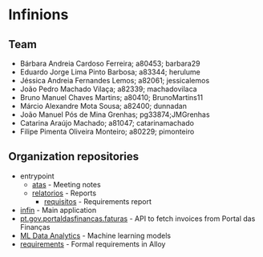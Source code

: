 # Infinions

## Team
* Bárbara Andreia Cardoso Ferreira; a80453; barbara29
* Eduardo Jorge Lima Pinto Barbosa; a83344; herulume
* Jéssica Andreia Fernandes Lemos; a82061; jessicalemos
* João Pedro Machado Vilaça; a82339; machadovilaca
* Bruno Manuel Chaves Martins; a80410; BrunoMartins11
* Márcio Alexandre Mota Sousa; a82400; dunnadan
* João Manuel Pós de Mina Grenhas; pg33874;JMGrenhas
* Catarina Araújo Machado; a81047; catarinamachado
* Filipe Pimenta Oliveira Monteiro; a80229; pimonteiro

## Organization repositories
* entrypoint
    * [atas](https://github.com/Infinions/entrypoint/tree/main/atas) - Meeting notes
    * [relatorios](https://github.com/Infinions/entrypoint/tree/main/relatorios) - Reports
        * [requisitos](https://github.com/Infinions/entrypoint/tree/main/relatorios/requisitos.pdf) - Requirements report
* [infin](https://github.com/Infinions/infin) - Main application
* [pt.gov.portaldasfinancas.faturas](https://github.com/Infinions/pt.gov.portaldasfinancas.faturas) - API to fetch invoices from Portal das Finanças
* [ML Data Analytics](https://github.com/Infinions/ml-data-analytics) - Machine learning models
* [requirements](https://github.com/Infinions/requirements) - Formal requirements in Alloy
